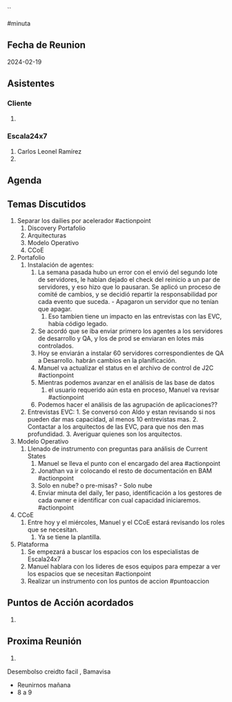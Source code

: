 ``

#minuta
## Fecha de Reunion
2024-02-19

## Asistentes

### Cliente
1. 
### Escala24x7
1. Carlos Leonel Ramírez
2. 

## Agenda

## Temas Discutidos
1. Separar los dailies por acelerador #actionpoint 
	1. Discovery Portafolio
	2. Arquitecturas
	3. Modelo Operativo
	4. CCoE
2. Portafolio 
	1. Instalación de agentes: 
		1. La semana pasada hubo un error con el envió del segundo lote de servidores, le habían dejado el check del reinicio a un par de servidores, y eso hizo que lo pausaran. Se aplicó un proceso de comité de cambios, y se decidió repartir la responsabilidad por cada evento que suceda. - Apagaron un servidor que no tenían que apagar.
			1. Eso tambien tiene un impacto en las entrevistas con las EVC, había código legado. 
		2. Se acordó que se iba enviar primero los agentes a los servidores de desarrollo y QA, y los de prod se enviaran en lotes más controlados.
		3. Hoy se enviarán a instalar 60 servidores correspondientes de QA a Desarrollo. habrán cambios en la planificación.
		4. Manuel va actualizar el status en el archivo de control de J2C #actionpoint 
		5. Mientras podemos avanzar en el análisis de las base de datos
			1. el usuario requerido aún esta en proceso, Manuel va revisar #actionpoint
		6. Podemos hacer el análisis de las agrupación de aplicaciones??
	2. Entrevistas EVC:
			1. Se conversó con Aldo y estan revisando si nos pueden dar mas capacidad, al menos 10 entrevistas mas.
			2. Contactar a los arquitectos de las EVC, para que nos den mas profundidad.
			3. Averiguar quienes son los arquitectos.
3. Modelo Operativo
	1. Llenado de instrumento con preguntas para análisis de Current States
		1. Manuel se lleva el punto con el encargado del area #actionpoint 
		2. Jonathan va ir colocando el resto de documentación en BAM #actionpoint 
		3. Solo en nube? o pre-misas? - Solo nube
		4. Enviar minuta del daily, 1er paso, identificación a los gestores de cada owner e identificar con cual capacidad iniciaremos. #actionpoint 
4. CCoE
	1. Entre hoy y el miércoles, Manuel y el CCoE estará revisando los roles que se necesitan.
		1. Ya se tiene la plantilla.
5. Plataforma
	1. Se empezará a buscar los espacios con los especialistas de Escala24x7
	2. Manuel hablara con los lideres de esos equipos para empezar a ver los espacios que se necesitan #actionpoint 
	3. Realizar un instrumento con los puntos de accion #puntoaccion

## Puntos de Acción acordados
1. 

## Proxima Reunión
1.  



Desembolso creidto facil , Bamavisa

- Reunirnos mañana
- 8 a 9